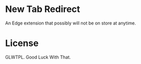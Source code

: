 # New Tab Redirect

An Edge extension that possibly will not be on store at anytime.

# License

GLWTPL. Good Luck With That.